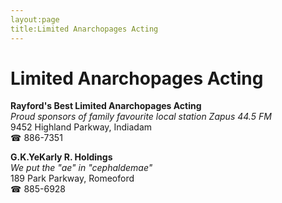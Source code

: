 ```yaml
---
layout:page
title:Limited Anarchopages Acting
---
```

# Limited Anarchopages Acting

**Rayford's Best Limited Anarchopages Acting**  
_Proud sponsors of family favourite local station Zapus 44.5 FM_  
9452 Highland Parkway, Indiadam  
☎ 886-7351



**G.K.YeKarly R. Holdings**  
_We put the "ae" in "cephaldemae"_  
189 Park Parkway, Romeoford  
☎ 885-6928



